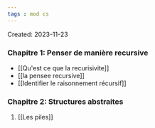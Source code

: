 ```yaml
---
tags : mod cs
---
```

Created: 2023-11-23

### Chapitre 1: **Penser de manière recursive**
- [[Qu'est ce que la recurisivite]]
- [[la pensee recursive]] 
- [[Identifier le raisonnement récursif]] 
### Chapitre 2: **Structures abstraites**
1. [[Les piles]] 
